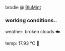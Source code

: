 brodie @ [BluMint](https://www.linkedin.com/company/blumint-io/)

<!--weather_start-->
### working conditions..

weather: broken clouds ☁️

temp: 17.93 °C 👕

<!--weather_end-->
